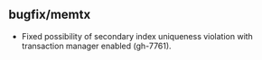 ## bugfix/memtx

* Fixed possibility of secondary index uniqueness violation with transaction
  manager enabled (gh-7761).
